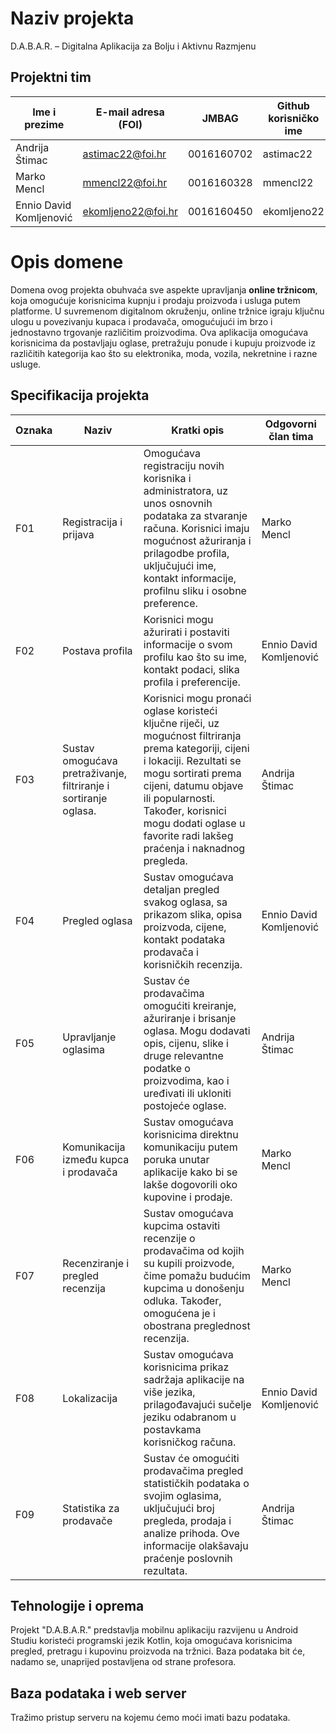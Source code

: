# Naziv projekta
D.A.B.A.R. – Digitalna Aplikacija za Bolju i Aktivnu Razmjenu

## Projektni tim

Ime i prezime | E-mail adresa (FOI) | JMBAG | Github korisničko ime | Seminarska grupa
------------  | ------------------- | ----- | --------------------- | ----------------
Andrija Štimac | astimac22@foi.hr | 0016160702 | astimac22 | G01
Marko Mencl | mmencl22@foi.hr | 0016160328 | mmencl22 | G01
Ennio David Komljenović | ekomljeno22@foi.hr | 0016160450 | ekomljeno22 | G01

# Opis domene

Domena ovog projekta obuhvaća sve aspekte upravljanja **online tržnicom**, koja omogućuje korisnicima kupnju i prodaju proizvoda i usluga putem platforme. U suvremenom digitalnom okruženju, online tržnice igraju ključnu ulogu u povezivanju kupaca i prodavača, omogućujući im brzo i jednostavno trgovanje različitim proizvodima. Ova aplikacija omogućava korisnicima da postavljaju oglase, pretražuju ponude i kupuju proizvode iz različitih kategorija kao što su elektronika, moda, vozila, nekretnine i razne usluge.

## Specifikacija projekta

| **Oznaka** | **Naziv**                             | **Kratki opis**                                                                                                                                                        | **Odgovorni član tima**       |
|------------|---------------------------------------|------------------------------------------------------------------------------------------------------------------------------------------------------------------------|-------------------------------|
| F01        | Registracija i prijava                | Omogućava registraciju novih korisnika i administratora, uz unos osnovnih podataka za stvaranje računa. Korisnici imaju mogućnost ažuriranja i prilagodbe profila, uključujući ime, kontakt informacije, profilnu sliku i osobne preference. | Marko Mencl                   |
| F02        | Postava profila                       | Korisnici mogu ažurirati i postaviti informacije o svom profilu kao što su ime, kontakt podaci, slika profila i preferencije.                                         | Ennio David Komljenović       |
| F03        | Sustav omogućava pretraživanje, filtriranje i sortiranje oglasa. | Korisnici mogu pronaći oglase koristeći ključne riječi, uz mogućnost filtriranja prema kategoriji, cijeni i lokaciji. Rezultati se mogu sortirati prema cijeni, datumu objave ili popularnosti. Također, korisnici mogu dodati oglase u favorite radi lakšeg praćenja i naknadnog pregleda. | Andrija Štimac                   |
| F04        | Pregled oglasa                        | Sustav omogućava detaljan pregled svakog oglasa, sa prikazom slika, opisa proizvoda, cijene, kontakt podataka prodavača i korisničkih recenzija.                                   | Ennio David Komljenović       |
| F05        | Upravljanje oglasima                  | Sustav će prodavačima omogućiti kreiranje, ažuriranje i brisanje oglasa. Mogu dodavati opis, cijenu, slike i druge relevantne podatke o proizvodima, kao i uređivati ili ukloniti postojeće oglase. | Andrija Štimac       |
| F06        | Komunikacija između kupca i prodavača | Sustav omogućava korisnicima direktnu komunikaciju putem poruka unutar aplikacije kako bi se lakše dogovorili oko kupovine i prodaje. | Marko Mencl                   |
| F07        | Recenziranje i pregled recenzija      | Sustav omogućava kupcima ostaviti recenzije o prodavačima od kojih su kupili proizvode, čime pomažu budućim kupcima u donošenju odluka. Također, omogućena je i obostrana preglednost recenzija. |  Marko Mencl      |
| F08        | Lokalizacija                          | Sustav omogućava korisnicima prikaz sadržaja aplikacije na više jezika, prilagođavajući sučelje jeziku odabranom u postavkama korisničkog računa.                             | Ennio David Komljenović                   |
| F09        | Statistika za prodavače               | Sustav će omogućiti prodavačima pregled statističkih podataka o svojim oglasima, uključujući broj pregleda, prodaja i analize prihoda. Ove informacije olakšavaju praćenje poslovnih rezultata. | Andrija Štimac       |

## Tehnologije i oprema
Projekt "D.A.B.A.R." predstavlja mobilnu aplikaciju razvijenu u Android Studiu koristeći programski jezik Kotlin, koja omogućava korisnicima pregled, pretragu i kupovinu proizvoda na tržnici. Baza podataka bit će, nadamo se, unaprijed postavljena od strane profesora.

## Baza podataka i web server
Tražimo pristup serveru na kojemu ćemo moći imati bazu podataka.

